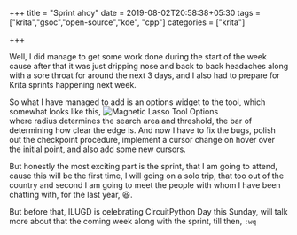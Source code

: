 +++
title = "Sprint ahoy"
date = 2019-08-02T20:58:38+05:30
tags = ["krita","gsoc","open-source","kde", "cpp"]
categories = ["krita"]

+++

Well, I did manage to get some work done during the start of the week cause after that it was just dripping nose and back to back headaches along with a sore throat for around the next 3 days, and I also had to prepare for Krita sprints happening next week.

So what I have managed to add is an options widget to the tool, which somewhat looks like this, ![Magnetic Lasso Tool Options](/img/tool_options.png) <br>where radius determines the search area and threshold, the bar of determining how clear the edge is. And now I have to fix the bugs, polish out the checkpoint procedure, implement a cursor change on hover over the initial point, and also add some new cursors.

But honestly the most exciting part is the sprint, that I am going to attend, cause this will be the first time, I will going on a solo trip, that too out of the country and second I am going to meet the people with whom I have been chatting with, for the last year, :laughing:.

But before that, ILUGD is celebrating CircuitPython Day this Sunday, will talk more about that the coming week along with the sprint, till then, `:wq` 